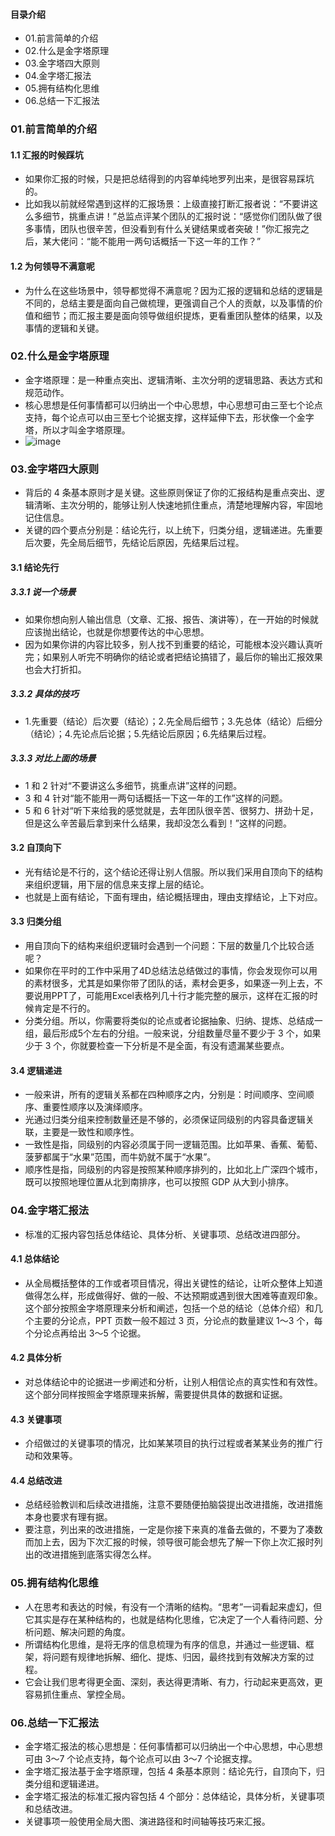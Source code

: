 #### 目录介绍
- 01.前言简单的介绍
- 02.什么是金字塔原理
- 03.金字塔四大原则
- 04.金字塔汇报法
- 05.拥有结构化思维
- 06.总结一下汇报法





### 01.前言简单的介绍
#### 1.1 汇报的时候踩坑
- 如果你汇报的时候，只是把总结得到的内容单纯地罗列出来，是很容易踩坑的。
- 比如我以前就经常遇到这样的汇报场景：上级直接打断汇报者说：“不要讲这么多细节，挑重点讲！”总监点评某个团队的汇报时说：“感觉你们团队做了很多事情，团队也很辛苦，但没看到有什么关键结果或者突破！”你汇报完之后，某大佬问：“能不能用一两句话概括一下这一年的工作？”



#### 1.2 为何领导不满意呢
- 为什么在这些场景中，领导都觉得不满意呢？因为汇报的逻辑和总结的逻辑是不同的，总结主要是面向自己做梳理，更强调自己个人的贡献，以及事情的价值和细节；而汇报主要是面向领导做组织提炼，更看重团队整体的结果，以及事情的逻辑和关键。


### 02.什么是金字塔原理
- 金字塔原理：是一种重点突出、逻辑清晰、主次分明的逻辑思路、表达方式和规范动作。
- 核心思想是任何事情都可以归纳出一个中心思想，中心思想可由三至七个论点支持，每个论点可以由三至七个论据支撑，这样延伸下去，形状像一个金字塔，所以才叫金字塔原理。
- ![image](https://img-blog.csdnimg.cn/20210607210115555.png?x-oss-process=image/watermark,type_ZmFuZ3poZW5naGVpdGk,shadow_10,text_aHR0cHM6Ly9ibG9nLmNzZG4ubmV0L20wXzM3NzAwMjc1,size_16,color_FFFFFF,t_70)



### 03.金字塔四大原则
- 背后的 4 条基本原则才是关键。这些原则保证了你的汇报结构是重点突出、逻辑清晰、主次分明的，能够让别人快速地抓住重点，清楚地理解内容，牢固地记住信息。
- 关键的四个要点分别是：结论先行，以上统下，归类分组，逻辑递进。先重要后次要，先全局后细节，先结论后原因，先结果后过程。



#### 3.1 结论先行
##### 3.3.1 说一个场景
- 如果你想向别人输出信息（文章、汇报、报告、演讲等），在一开始的时候就应该抛出结论，也就是你想要传达的中心思想。
- 因为如果你讲的内容比较多，别人找不到重要的结论，可能根本没兴趣认真听完；如果别人听完不明确你的结论或者把结论搞错了，最后你的输出汇报效果也会大打折扣。



##### 3.3.2 具体的技巧
- 1.先重要（结论）后次要（结论）；2.先全局后细节；3.先总体（结论）后细分（结论）；4.先论点后论据；5.先结论后原因；6.先结果后过程。


##### 3.3.3 对比上面的场景
- 1 和 2 针对“不要讲这么多细节，挑重点讲”这样的问题。
- 3 和 4 针对“能不能用一两句话概括一下这一年的工作”这样的问题。
- 5 和 6 针对“听下来给我的感觉就是，去年团队很辛苦、很努力、拼劲十足，但是这么辛苦最后拿到来什么结果，我却没怎么看到！”这样的问题。


#### 3.2 自顶向下
- 光有结论是不行的，这个结论还得让别人信服。所以我们采用自顶向下的结构来组织逻辑，用下层的信息来支撑上层的结论。
- 也就是上面有结论，下面有理由，结论概括理由，理由支撑结论，上下对应。



#### 3.3 归类分组
- 用自顶向下的结构来组织逻辑时会遇到一个问题：下层的数量几个比较合适呢？
- 如果你在平时的工作中采用了4D总结法总结做过的事情，你会发现你可以用的素材很多，尤其是如果你带了团队的话，素材会更多，如果逐一列上去，不要说用PPT了，可能用Excel表格列几十行才能完整的展示，这样在汇报的时候肯定是不行的。
- 分类分组。所以，你需要将类似的论点或者论据抽象、归纳、提炼、总结成一组，最后形成5个左右的分组。一般来说，分组数量尽量不要少于 3 个，如果少于 3 个，你就要检查一下分析是不是全面，有没有遗漏某些要点。




#### 3.4 逻辑递进
- 一般来讲，所有的逻辑关系都在四种顺序之内，分别是：时间顺序、空间顺序、重要性顺序以及演绎顺序。
- 光通过归类分组来控制数量还是不够的，必须保证同级别的内容具备逻辑关联，主要是一致性和顺序性。
- 一致性是指，同级别的内容必须属于同一逻辑范围。比如苹果、香蕉、葡萄、菠萝都属于“水果”范围，而牛奶就不属于“水果”。
- 顺序性是指，同级别的内容是按照某种顺序排列的，比如北上广深四个城市，既可以按照地理位置从北到南排序，也可以按照 GDP 从大到小排序。



### 04.金字塔汇报法
- 标准的汇报内容包括总体结论、具体分析、关键事项、总结改进四部分。



#### 4.1 总体结论
- 从全局概括整体的工作或者项目情况，得出关键性的结论，让听众整体上知道做得怎么样，形成做得好、做的一般、不达预期或遇到很大困难等直观印象。这个部分按照金字塔原理来分析和阐述，包括一个总的结论（总体介绍）和几个主要的分论点，PPT 页数一般不超过 3 页，分论点的数量建议 1～3 个，每个分论点再给出 3～5 个论据。


#### 4.2 具体分析
- 对总体结论中的论据进一步阐述和分析，让别人相信论点的真实性和有效性。这个部分同样按照金字塔原理来拆解，需要提供具体的数据和证据。


#### 4.3 关键事项
- 介绍做过的关键事项的情况，比如某某项目的执行过程或者某某业务的推广行动和效果等。


#### 4.4 总结改进
- 总结经验教训和后续改进措施，注意不要随便拍脑袋提出改进措施，改进措施本身也要求有理有据。
- 要注意，列出来的改进措施，一定是你接下来真的准备去做的，不要为了凑数而加上去，因为下次汇报的时候，领导很可能会想先了解一下你上次汇报时列出的改进措施到底落实得怎么样。



### 05.拥有结构化思维
- 人在思考和表达的时候，有没有一个清晰的结构。“思考”一词看起来虚幻，但它其实是存在某种结构的，也就是结构化思维，它决定了一个人看待问题、分析问题、解决问题的角度。
- 所谓结构化思维，是将无序的信息梳理为有序的信息，并通过一些逻辑、框架，将问题有规律地拆解、细化、提炼、归因，最终找到有效解决方案的过程。
- 它会让我们思考得更全面、深刻，表达得更清晰、有力，行动起来更高效，更容易抓住重点、掌控全局。


### 06.总结一下汇报法
- 金字塔汇报法的核心思想是：任何事情都可以归纳出一个中心思想，中心思想可由 3～7 个论点支持，每个论点可以由 3～7 个论据支撑。
- 金字塔汇报法基于金字塔原理，包括 4 条基本原则：结论先行，自顶向下，归类分组和逻辑递进。
- 金字塔汇报法的标准汇报内容包括 4 个部分：总体结论，具体分析，关键事项和总结改进。
- 关键事项一般使用全局大图、演进路径和时间轴等技巧来汇报。



